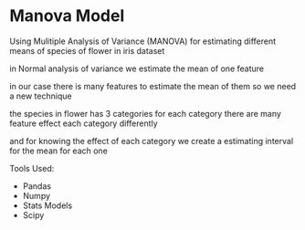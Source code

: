 # Manova Model

Using Mulitiple Analysis of Variance (MANOVA) for estimating different means of species of flower in iris dataset

in Normal analysis of variance we estimate the mean of one feature 

in our case there is many features to estimate the mean of them so we need a new technique 

the species in flower has 3 categories for each category there are many feature effect each category differently 

and for knowing the effect of each category we create a estimating interval for the mean for each one 

Tools Used: 
- Pandas
- Numpy
- Stats Models
- Scipy
